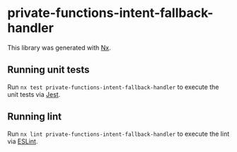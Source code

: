 # private-functions-intent-fallback-handler

This library was generated with [Nx](https://nx.dev).

## Running unit tests

Run `nx test private-functions-intent-fallback-handler` to execute the unit tests via [Jest](https://jestjs.io).

## Running lint

Run `nx lint private-functions-intent-fallback-handler` to execute the lint via [ESLint](https://eslint.org/).
